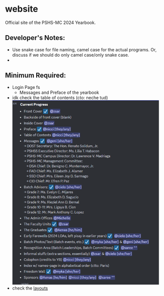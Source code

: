 # website
Official site of the PSHS-MC 2024 Yearbook.

## Developer's Notes:
- Use snake case for file naming, camel case for the actual programs. Or, discuss if we should do only camel case/only snake case.
- 

## Minimum Required:
- Login Page fs
  - Messages and Preface of the yearbook
- idk check the table of contents (cto: neche tud)
![Layout unit's content](readme%20files\layout_units_progress.png)
- check the [layouts](https://www.canva.com/design/DAFvnqW2RhA/zQkwD2JO3tRthdFrfztB1w/edit)